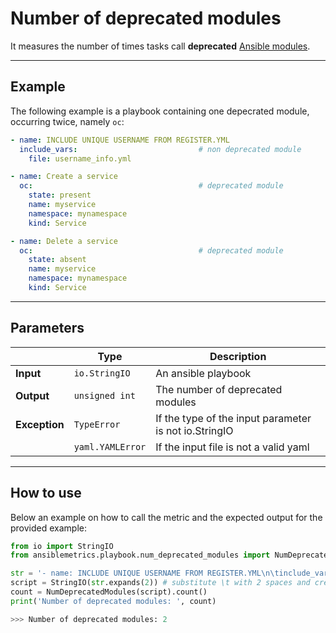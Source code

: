 # Number of deprecated modules

It measures the number of times tasks call **deprecated** [Ansible modules](https://docs.ansible.com/ansible/latest/modules/list_of_all_modules.html).


---


## Example
The following example is a playbook containing one depecrated module, occurring twice, namely ```oc```:

``` yaml
- name: INCLUDE UNIQUE USERNAME FROM REGISTER.YML
  include_vars:                           # non deprecated module
    file: username_info.yml

- name: Create a service
  oc:                                     # deprecated module
    state: present
    name: myservice
    namespace: mynamespace
    kind: Service

- name: Delete a service
  oc:                                     # deprecated module
    state: absent
    name: myservice
    namespace: mynamespace
    kind: Service
```

---

## Parameters

|                |Type            |Description |
|----------------|----------------|-------------------|
| **Input**      | ```io.StringIO```    |An ansible playbook|
| **Output**     | ```unsigned int```   |The number of deprecated modules |
| **Exception**  | ```TypeError```      |If the type of the input parameter is not io.StringIO |
|                | ```yaml.YAMLError``` |If the input file is not a valid yaml | 

---

## How to use
Below an example on how to call the metric and the expected output for the provided example:

```python
from io import StringIO
from ansiblemetrics.playbook.num_deprecated_modules import NumDeprecatedModules

str = '- name: INCLUDE UNIQUE USERNAME FROM REGISTER.YML\n\tinclude_vars:\n\t\tfile: username_info.yml\n\n- name: Create a service\n\toc:\n\t\tstate: present\n\t\tname: myservice\n\t\tnamespace: mynamespace\n\t\tkind: Service\n\n- name: Delete a service\n\toc:\n\t\tstate: absent\n\t\tname: myservice\n\t\tnamespace: mynamespace\n\t\tkind: Service' 
script = StringIO(str.expands(2)) # substitute \t with 2 spaces and create the StringIO object
count = NumDeprecatedModules(script).count()
print('Number of deprecated modules: ', count)

>>> Number of deprecated modules: 2
```